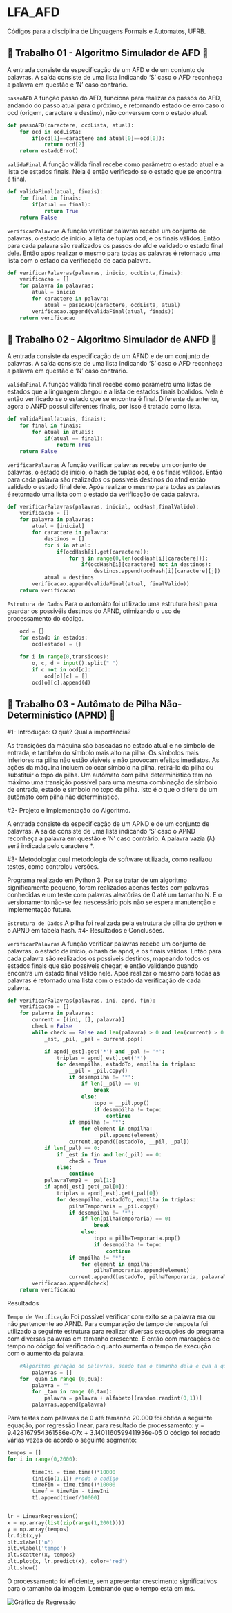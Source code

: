 # LFA_AFD
Códigos para a disciplina de Linguagens Formais e Automatos, UFRB.

## 🔁 Trabalho 01 - Algoritmo Simulador de AFD 🔁

A entrada consiste da especificação de um AFD e de um conjunto de palavras. A saída consiste de uma lista indicando ‘S’ caso o AFD reconheça a palavra em questão e ‘N’ caso contrário.

`passoAFD` A função passo do AFD, funciona para realizar os passos do AFD, andando do passo atual para o próximo, e retornando estado de erro caso o ocd (origem, caractere e destino), não conversem com o estado atual.

```python 
def passoAFD(caractere, ocdLista, atual):
    for ocd in ocdLista:
        if(ocd[1]==caractere and atual[0]==ocd[0]):
            return ocd[2]
    return estadoErro()
```

`validaFinal` A função válida final recebe como parâmetro o estado atual e a lista de estados finais. Nela é então verificado se o estado que se encontra é final.

```python
def validaFinal(atual, finais):
    for final in finais:
        if(atual == final):
            return True
    return False 
```
    
`verificarPalavras` A função verificar palavras recebe um conjunto de palavras, o estado de início, a lista de tuplas ocd, e os finais válidos. Então para cada palavra são realizados os passos do afd e validado o estado final dele. Então após realizar o mesmo para todas as palavras é retornado uma lista com o estado da verificação de cada palavra.

```python
def verificarPalavras(palavras, inicio, ocdLista,finais):
    verificacao = []
    for palavra in palavras:
        atual = inicio
        for caractere in palavra:
            atual = passoAFD(caractere, ocdLista, atual)
        verificacao.append(validaFinal(atual, finais))
    return verificacao
```
## 🔁 Trabalho 02 - Algoritmo Simulador de ANFD 🔁

A entrada consiste da especificação de um AFND e de um conjunto de palavras. A saída consiste de uma lista indicando ‘S’ caso o AFD reconheça a palavra em questão e ‘N’ caso contrário.


`validaFinal` A função válida final recebe como parâmetro uma listas de estados que a linguagem chegou e a lista de estados finais bpalidos. Nela é então verificado se o estado que se encontra é final. Diferente da anterior, agora o ANFD possui diferentes finais, por isso é tratado como lista. 

```python
def validaFinal(atuais, finais):
    for final in finais:
        for atual in atuais:
            if(atual == final):
                return True
    return False
```
    
`verificarPalavras` A função verificar palavras recebe um conjunto de palavras, o estado de início, o hash de tuplas ocd, e os finais válidos. Então para cada palavra são realizados os possiveis destinos do afnd então validado o estado final dele. Após realizar o mesmo para todas as palavras é retornado uma lista com o estado da verificação de cada palavra.

```python
def verificarPalavras(palavras, inicial, ocdHash,finalValido):
    verificacao = []
    for palavra in palavras:
        atual = [inicial]
        for caractere in palavra:
            destinos = []
            for i in atual:
                if(ocdHash[i].get(caractere)):
                    for j in range(0,len(ocdHash[i][caractere])):
                        if(ocdHash[i][caractere] not in destinos):
                            destinos.append(ocdHash[i][caractere][j])
            atual = destinos
        verificacao.append(validaFinal(atual, finalValido))
    return verificacao
```

`Estrutura de Dados` Para o automâto foi utilizado uma estrutura hash para guardar os possivéis destinos do AFND, otimizando o uso de processamento do código.

```python
    ocd = {}
    for estado in estados:
        ocd[estado] = {}
    
    for i in range(0,transicoes):
        o, c, d = input().split(" ")
        if c not in ocd[o]:
            ocd[o][c] = []
        ocd[o][c].append(d)
```

## 🔁 Trabalho 03 - Autômato de Pilha Não-Determinístico (APND) 🔁

#1- Introdução: O quê? Qual a importância?

As transições da máquina são baseadas no estado atual e no símbolo de entrada, e também do símbolo mais alto na pilha. Os símbolos mais inferiores na pilha não estão visíveis e não provocam efeitos imediatos. As ações da máquina incluem colocar símbolo na pilha, retirá-lo da pilha ou substituir o topo da pilha. Um autômato com pilha determinístico tem no máximo uma transição possível para uma mesma combinação de símbolo de entrada, estado e símbolo no topo da pilha. Isto é o que o difere de um autômato com pilha não determinístico.

#2- Projeto e Implementação do Algoritmo.

A entrada consiste da especificação de um APND e de um conjunto de palavras. A saída consiste de uma lista indicando ‘S’ caso o APND reconheça a
palavra em questão e ‘N’ caso contrário. A palavra vazia (λ) será indicada pelo caractere *.

#3- Metodologia: qual metodologia de software utilizada, como realizou testes, como controlou
versões.

Programa realizado em Python 3. Por se tratar de um algoritmo significamente pequeno, foram realizados apenas testes com palavras conhecidas e um teste com palavras aleatórias de 0 até um tamanho N. E o versionamento não-se fez nescessário pois não se espera manutenção e implementação futura.

`Estrutura de Dados` A pilha foi realizada pela estrutura de pilha do python e o APND em tabela hash.
#4- Resultados e Conclusões.

`verificarPalavras` A função verificar palavras recebe um conjunto de palavras, o estado de início, o hash de apnd, e os finais válidos. Então para cada palavra são realizados os possiveis destinos, mapeando todos os estados finais que são possíveis chegar, e então validando quando encontra um estado final válido nele. Após realizar o mesmo para todas as palavras é retornado uma lista com o estado da verificação de cada palavra.

```Python
def verificarPalavras(palavras, ini, apnd, fin):
    verificacao = []
    for palavra in palavras:
        current = [(ini, [], palavra)]
        check = False
        while check == False and len(palavra) > 0 and len(current) > 0:
            _est, _pil, _pal = current.pop()

            if apnd[_est].get('*') and _pal != '*':
                triplas = apnd[_est].get('*')
                for desempilha, estadoTo, empilha in triplas:
                    __pil = _pil.copy()
                    if desempilha != '*':
                        if len(__pil) == 0:
                            break
                        else:
                            topo = __pil.pop()
                            if desempilha != topo:
                                continue
                    if empilha != '*':
                        for element in empilha:
                            __pil.append(element)
                    current.append([estadoTo, __pil, _pal])
            if len(_pal) == 0:
                if _est in fin and len(_pil) == 0:
                    check = True
                else:
                    continue
            palavraTemp2 = _pal[1:]
            if apnd[_est].get(_pal[0]):
                triplas = apnd[_est].get(_pal[0])
                for desempilha, estadoTo, empilha in triplas:
                    pilhaTemporaria = _pil.copy()
                    if desempilha != '*':
                        if len(pilhaTemporaria) == 0:
                            break
                        else:
                            topo = pilhaTemporaria.pop()
                            if desempilha != topo:
                                continue
                    if empilha != '*':
                        for element in empilha:
                            pilhaTemporaria.append(element)
                    current.append([estadoTo, pilhaTemporaria, palavraTemp2])
        verificacao.append(check)
    return verificacao

```

Resultados 

`Tempo de Verificação` Foi possível verificar com exito se a palavra era ou não pertencente ao APND. Para comparação de tempo de resposta foi utilizado a seguinte estrutura para realizar diversas execuções do programa com diversas palavras em tamanho crescente. E então com marcações de tempo no código foi verificado o quanto aumenta o tempo de execução com o aumento da palavra.

```Python
    #Algoritmo geração de palavras, sendo tam o tamanho dela e qua a quantidade.
        palavras = []
    for _quan in range (0,qua):
        palavra = ""
        for _tam in range (0,tam):
            palavra = palavra + alfabeto[(random.randint(0,1))]
        palavras.append(palavra)
```
Para testes com palavras de 0 até tamanho 20.000 foi obtida a seguinte equação, por regressão linear, para resultado de processamento: y = 9.428167954361586e-07x + 3.1401160599411936e-05
O código foi rodado várias vezes de acordo o seguinte segmento: 

```Python
tempos = []
for i in range(0,2000):
    
        timeIni = time.time()*10000
        (inicio(1,i)) #roda o codigo
        timeFin = time.time()*10000
        timef = timeFin - timeIni
        t1.append(timef/10000)


lr = LinearRegression()
x = np.array(list(zip(range(1,2001))))
y = np.array(tempos)
lr.fit(x,y)
plt.xlabel('n')
plt.ylabel('tempo')
plt.scatter(x, tempos)
plt.plot(x, lr.predict(x), color='red')
plt.show()
```
O processamento foi eficiente, sem apresentar crescimento significativos para o tamanho da imagem. Lembrando que o tempo está em ms. 

![Gráfico de Regressão](Figure_1.png)

